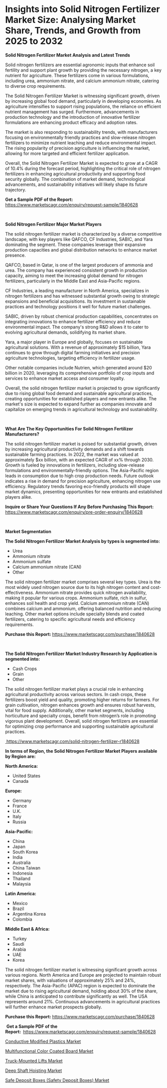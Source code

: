 <p><h1>Insights into Solid Nitrogen Fertilizer Market Size: Analysing Market Share, Trends, and Growth from 2025 to 2032</h1></p><p><strong>Solid Nitrogen Fertilizer Market Analysis and Latest Trends</strong></p>
<p><p>Solid nitrogen fertilizers are essential agronomic inputs that enhance soil fertility and support plant growth by providing the necessary nitrogen, a key nutrient for agriculture. These fertilizers come in various formulations, including urea, ammonium nitrate, and calcium ammonium nitrate, catering to diverse crop requirements.</p><p>The Solid Nitrogen Fertilizer Market is witnessing significant growth, driven by increasing global food demand, particularly in developing economies. As agriculture intensifies to support rising populations, the reliance on efficient nutrient management has surged. Furthermore, advancements in production technology and the introduction of innovative fertilizer formulations are enhancing product efficacy and adoption rates.</p><p>The market is also responding to sustainability trends, with manufacturers focusing on environmentally friendly practices and slow-release nitrogen fertilizers to minimize nutrient leaching and reduce environmental impact. The rising popularity of precision agriculture is influencing the market, allowing for more targeted and efficient fertilizer application.</p><p>Overall, the Solid Nitrogen Fertilizer Market is expected to grow at a CAGR of 10.4% during the forecast period, highlighting the critical role of nitrogen fertilizers in enhancing agricultural productivity and supporting food security globally. The combination of market demand, technological advancements, and sustainability initiatives will likely shape its future trajectory.</p></p>
<p><strong>Get a Sample PDF of the Report:&nbsp;</strong> <a href="https://www.marketscagr.com/enquiry/request-sample/1840628?utm_campaign=2012&utm_medium=2&utm_source=Github&utm_content=ia&utm_term=03042025&utm_id=solid-nitrogen-fertilizer">https://www.marketscagr.com/enquiry/request-sample/1840628</a></p>
<p>&nbsp;</p>
<p><strong>Solid Nitrogen Fertilizer Major Market Players</strong></p>
<p><p>The solid nitrogen fertilizer market is characterized by a diverse competitive landscape, with key players like QAFCO, CF Industries, SABIC, and Yara dominating the segment. These companies leverage their expansive production capacities and global distribution networks to enhance market presence.</p><p>QAFCO, based in Qatar, is one of the largest producers of ammonia and urea. The company has experienced consistent growth in production capacity, aiming to meet the increasing global demand for nitrogen fertilizers, particularly in the Middle East and Asia-Pacific regions.</p><p>CF Industries, a leading manufacturer in North America, specializes in nitrogen fertilizers and has witnessed substantial growth owing to strategic expansions and beneficial acquisitions. Its investment in sustainable practices and technology positions it well for future market challenges.</p><p>SABIC, driven by robust chemical production capabilities, concentrates on integrating innovations to enhance fertilizer efficiency and reduce environmental impact. The company's strong R&D allows it to cater to evolving agricultural demands, solidifying its market share.</p><p>Yara, a major player in Europe and globally, focuses on sustainable agricultural solutions. With a revenue of approximately $15 billion, Yara continues to grow through digital farming initiatives and precision agriculture technologies, targeting efficiency in fertilizer usage.</p><p>Other notable companies include Nutrien, which generated around $20 billion in 2020, leveraging its comprehensive portfolio of crop inputs and services to enhance market access and consumer loyalty.</p><p>Overall, the solid nitrogen fertilizer market is projected to grow significantly due to rising global food demand and sustainable agricultural practices, creating opportunities for established players and new entrants alike. The market's size is expected to expand further as companies innovate and capitalize on emerging trends in agricultural technology and sustainability.</p></p>
<p>&nbsp;</p>
<p><strong>What Are The Key Opportunities For Solid Nitrogen Fertilizer Manufacturers?</strong></p>
<p><p>The solid nitrogen fertilizer market is poised for substantial growth, driven by increasing agricultural productivity demands and a shift towards sustainable farming practices. In 2022, the market was valued at approximately $xx billion, with an expected CAGR of xx% through 2030. Growth is fueled by innovations in fertilizers, including slow-release formulations and environmentally-friendly options. The Asia-Pacific region leads in consumption due to high crop production needs. Future outlook indicates a rise in demand for precision agriculture, enhancing nitrogen use efficiency. Regulatory trends favoring eco-friendly products will shape market dynamics, presenting opportunities for new entrants and established players alike.</p></p>
<p><strong>Inquire or Share Your Questions If Any Before Purchasing This Report:</strong> <a href="https://www.marketscagr.com/enquiry/pre-order-enquiry/1840628?utm_campaign=2012&utm_medium=2&utm_source=Github&utm_content=ia&utm_term=03042025&utm_id=solid-nitrogen-fertilizer">https://www.marketscagr.com/enquiry/pre-order-enquiry/1840628</a></p>
<p>&nbsp;</p>
<p><strong>Market Segmentation</strong></p>
<p><strong>The Solid Nitrogen Fertilizer Market Analysis by types is segmented into:</strong></p>
<p><ul><li>Urea</li><li>Ammonium nitrate</li><li>Ammonium sulfate</li><li>Calcium ammonium nitrate (CAN)</li><li>Other</li></ul></p>
<p><p>The solid nitrogen fertilizer market comprises several key types. Urea is the most widely used nitrogen source due to its high nitrogen content and cost-effectiveness. Ammonium nitrate provides quick nitrogen availability, making it popular for various crops. Ammonium sulfate, rich in sulfur, enhances soil health and crop yield. Calcium ammonium nitrate (CAN) combines calcium and ammonium, offering balanced nutrition and reducing leaching. Other market options include specialty blends and coated fertilizers, catering to specific agricultural needs and efficiency requirements.</p></p>
<p><strong>Purchase this Report:&nbsp;</strong><a href="https://www.marketscagr.com/purchase/1840628?utm_campaign=2012&utm_medium=2&utm_source=Github&utm_content=ia&utm_term=03042025&utm_id=solid-nitrogen-fertilizer">https://www.marketscagr.com/purchase/1840628</a></p>
<p>&nbsp;</p>
<p><strong>The Solid Nitrogen Fertilizer Market Industry Research by Application is segmented into:</strong></p>
<p><ul><li>Cash Crops</li><li>Grain</li><li>Other</li></ul></p>
<p><p>The solid nitrogen fertilizer market plays a crucial role in enhancing agricultural productivity across various sectors. In cash crops, these fertilizers boost yield and quality, promoting higher returns for farmers. For grain cultivation, nitrogen enhances growth and ensures robust harvests, vital for food supply. Additionally, other market segments, including horticulture and specialty crops, benefit from nitrogen’s role in promoting vigorous plant development. Overall, solid nitrogen fertilizers are essential for optimizing crop performance and supporting sustainable agricultural practices.</p></p>
<p><a href="https://www.marketscagr.com/solid-nitrogen-fertilizer-r1840628?utm_campaign=2012&utm_medium=2&utm_source=Github&utm_content=ia&utm_term=03042025&utm_id=solid-nitrogen-fertilizer">&nbsp;https://www.marketscagr.com/solid-nitrogen-fertilizer-r1840628</a></p>
<p><strong>In terms of Region, the Solid Nitrogen Fertilizer Market Players available by Region are:</strong></p>
<p>
    <p> <strong> North America: </strong>
        <ul>
            <li>United States</li>
            <li>Canada</li>
        </ul>
        </p> 
    <p> <strong> Europe: </strong>
        <ul>
            <li>Germany</li>
            <li>France</li>
            <li>U.K.</li>
            <li>Italy</li>
            <li>Russia</li>
        </ul>
        </p> 
    <p> <strong> Asia-Pacific: </strong>
        <ul>
            <li>China</li>
            <li>Japan</li>
            <li>South Korea</li>
            <li>India</li>
            <li>Australia</li>
            <li>China Taiwan</li>
            <li>Indonesia</li>
            <li>Thailand</li>
            <li>Malaysia</li>
        </ul>
        </p> 
    <p> <strong> Latin America: </strong>
        <ul>
            <li>Mexico</li>
            <li>Brazil</li>
            <li>Argentina Korea</li>
            <li>Colombia</li>
        </ul>
        </p> 
    <p> <strong> Middle East & Africa: </strong>
        <ul>
            <li>Turkey</li>
            <li>Saudi</li>
            <li>Arabia</li>
            <li>UAE</li>
            <li>Korea</li>
        </ul>
    </p>
    </p>
<p><p>The solid nitrogen fertilizer market is witnessing significant growth across various regions. North America and Europe are projected to maintain robust market shares, with valuations of approximately 25% and 24%, respectively. The Asia-Pacific (APAC) region is expected to dominate the market due to rising agricultural demand, holding about 30% of the share, while China is anticipated to contribute significantly as well. The USA represents around 21%. Continuous advancements in agricultural practices will further enhance market prospects globally.</p></p>
<p><strong>Purchase this Report: </strong><a href="https://www.marketscagr.com/purchase/1840628?utm_campaign=2012&utm_medium=2&utm_source=Github&utm_content=ia&utm_term=03042025&utm_id=solid-nitrogen-fertilizer">https://www.marketscagr.com/purchase/1840628</a></p>
<p>&nbsp;<strong>Get a Sample PDF of the Report:&nbsp;&nbsp;</strong><a href="https://www.marketscagr.com/enquiry/request-sample/1840628?utm_campaign=2012&utm_medium=2&utm_source=Github&utm_content=ia&utm_term=03042025&utm_id=solid-nitrogen-fertilizer">https://www.marketscagr.com/enquiry/request-sample/1840628</a></p>
<p><strong></strong></p>
<p><p><a href="https://github.com/safatabhee/Market-Research-Report-List-1/blob/main/conductive-modified-plastics-market.md?utm_campaign=2012&utm_medium=2&utm_source=Github&utm_content=ia&utm_term=03042025&utm_id=solid-nitrogen-fertilizer">Conductive Modified Plastics Market</a></p><p><a href="https://github.com/resiebustin/Market-Research-Report-List-1/blob/main/multifunctional-color-coated-board-market.md?utm_campaign=2012&utm_medium=2&utm_source=Github&utm_content=ia&utm_term=03042025&utm_id=solid-nitrogen-fertilizer">Multifunctional Color Coated Board Market</a></p><p><a href="https://www.linkedin.com/pulse/evaluating-profitability-truck-mounted-lifts-market-report-vbddc?utm_campaign=2012&utm_medium=2&utm_source=Github&utm_content=ia&utm_term=03042025&utm_id=solid-nitrogen-fertilizer">Truck-Mounted Lifts Market</a></p><p><a href="https://www.linkedin.com/pulse/estimating-size-growth-potential-deep-shaft-hoisting-market-lfu0c?utm_campaign=2012&utm_medium=2&utm_source=Github&utm_content=ia&utm_term=03042025&utm_id=solid-nitrogen-fertilizer">Deep Shaft Hoisting Market</a></p><p><a href="https://www.linkedin.com/pulse/in-depth-safe-deposit-boxes-safety-market-study-2025-2032-expected-evtee?utm_campaign=2012&utm_medium=2&utm_source=Github&utm_content=ia&utm_term=03042025&utm_id=solid-nitrogen-fertilizer">Safe Deposit Boxes (Safety Deposit Boxes) Market</a></p></p>